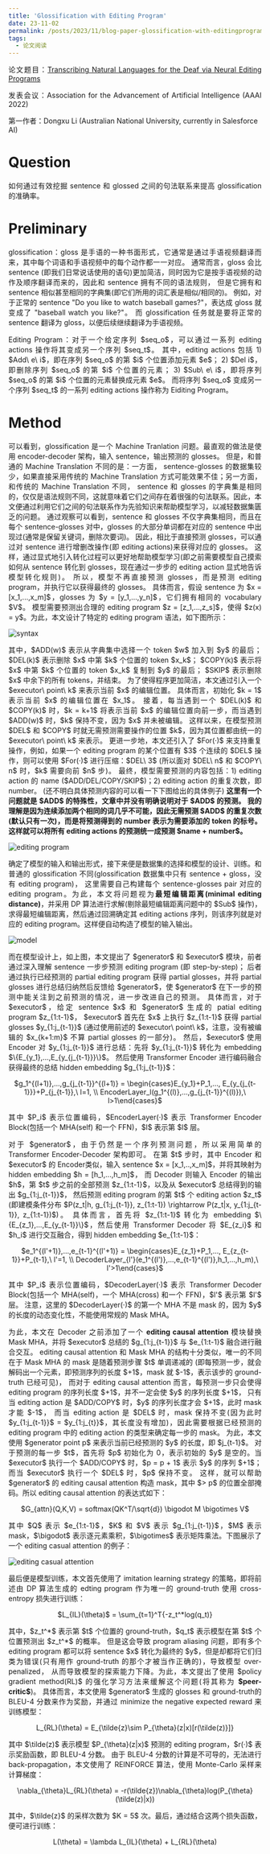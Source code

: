 ```yaml
---
title: 'Glossification with Editing Program'
date: 23-11-02
permalink: /posts/2023/11/blog-paper-glossification-with-editingprogram/
tags:
  - 论文阅读
---
```


<p style="text-align:justify; text-justify:inter-ideograph;"> 论文题目：<a href="https://ojs.aaai.org/index.php/AAAI/article/view/21457" target="_blank" title="Glossification with Editing Program">Transcribing Natural Languages for the Deaf via Neural Editing Programs</a></p>

<p style="text-align:justify; text-justify:inter-ideograph;">发表会议：Association for the Advancement of Artificial Intelligence (AAAI 2022)</p>

第一作者：Dongxu Li (Australian National University, currently in Salesforce AI)

Question
===

<p style="text-align:justify; text-justify:inter-ideograph;">如何通过有效挖掘 sentence 和 glossed 之间的句法联系来提高 glossification 的准确率。</p>

Preliminary
===

<p style="text-align:justify; text-justify:inter-ideograph;">glossification：gloss 是手语的一种书面形式，它通常是通过手语视频翻译而来，其中每个词语和手语视频中的每个动作都一一对应。
通常而言，gloss 会比 sentence (即我们日常说话使用的语句)更加简洁，同时因为它是按手语视频的动作及顺序翻译而来的，因此和 sentence 拥有不同的语法规则，
但是它拥有和 sentence 相似甚至相同的字典集(即它们所用的词汇表是相似/相同的)。
例如，对于正常的 sentence "Do you like to watch baseball games?"，表达成 gloss 就变成了 "baseball watch you like?"。
而 glossification 任务就是要将正常的 sentence 翻译为 gloss，以便后续继续翻译为手语视频。</p>

<p style="text-align:justify; text-justify:inter-ideograph;">Editing Program：对于一个给定序列 $seq_o$，可以通过一系列 editing actions 操作将其变成另一个序列 $seq_t$。
其中，editing actions 包括 1) $Add\ e\ i$，即在序列 $seq_o$ 的第 $i$ 个位置添加元素 $e$；
2) $Del i$，即删除序列 $seq_o$ 的第 $i$ 个位置的元素；
3) $Sub\ e\ i$，即将序列 $seq_o$ 的第 $i$ 个位置的元素替换成元素 $e$。
而将序列 $seq_o$ 变成另一个序列 $seq_t$ 的一系列 editing actions 操作称为 Eiditing Program。</p>

Method
===

<p style="text-align:justify; text-justify:inter-ideograph;">可以看到，glossification 是一个 Machine Tranlation 问题。最直观的做法是使用 encoder-decoder 架构，输入 sentence，输出预测的 glosses。
但是，和普通的 Machine Translation 不同的是：一方面， sentence-glosses 的数据集较少，如果直接采用传统的 Machine Translation 方式可能效果不佳；另一方面，和传统的 Machine Translation 不同，
sentence 和 glosses 的字典集是相同的，仅仅是语法规则不同，这就意味着它们之间存在着很强的句法联系。因此，本文便通过利用它们之间的句法联系作为先验知识来帮助模型学习，以减轻数据集匮乏的问题。
通过观察可以看到，sentence 和 glosses 不仅字典集相同，而且在每个 sentence-glosses 对中，glosses 的大部分单词都在对应的 sentence 中出现过(通常是保留关键词，删除次要词)。
因此，相比于直接预测 glosses，可以通过对 sentence 进行增删改操作(即 editing actions)来获得对应的 glosses。
这样，通过显式地引入转化过程可以更好地帮助模型学习(即之前需要模型自己摸索如何从 sentence 转化到 glosses，现在通过一步步的 editing action 显式地告诉模型转化规则)。
所以，模型不再直接预测 glosses，而是预测 editing program，并执行它以获得最终的 glosses。
具体而言，假设 sentence 为 $x = [x_1,...,x_m]$，glosses 为 $y = [y_1,...,y_n]$，它们拥有相同的 vocabulary $V$。
模型需要预测出合理的 editing program $z = [z_1,...,z_s]$，使得 $z(x) = y$。为此，本文设计了特定的 editing program 语法，如下图所示：</p>

![syntax](/images/paper_glossification_editing_program_syntax.png)

<p style="text-align:justify; text-justify:inter-ideograph;">其中，$ADD(w)$ 表示从字典集中选择一个 token $w$ 加入到 $y$ 的最后；
$DEL(k)$ 表示删除 $x$ 中第 $k$ 个位置的 token $x_k$；
$COPY(k)$ 表示将 $x$ 中第 $k$ 个位置的 token $x_k$ 复制到 $y$ 的最后；
$SKIP$ 表示删除 $x$ 中余下的所有 tokens，并结束。
为了使得程序更加简洁，本文通过引入一个 $executor\ point\ k$ 来表示当前 $x$ 的编辑位置。
具体而言，初始化 $k = 1$ 表示当前 $x$ 的编辑位置在 $x_1$。
接着，每当遇到一个 $DEL(k)$ 和 $COPY(k)$ 时，$k = k+1$ 将表示当前 $x$ 的编辑位置向前一步，而当遇到 $ADD(w)$ 时，$k$ 保持不变，因为 $x$ 并未被编辑。
这样以来，在模型预测 $DEL$ 和 $COPY$ 时就无需预测需要操作的位置 $k$，因为其位置都由统一的 $executor\ point\ k$ 来表示。
更进一步地，本文还引入了 $For(·)$ 来支持重复操作，例如，如果一个 editing program 的某个位置有 $3$ 个连续的 $DEL$ 操作，则可以使用 $For(·)$ 进行压缩：$DEL\ 3$ 
(所以面对 $DEL\ n$ 和 $COPY\ n$ 时，$k$ 需要向前 $n$ 步)。
最终，模型需要预测的内容包括：1) editing action 的 name ($ADD/DEL/COPY/SKIP$)；2) editing action 的重复次数，即 number。
(还不明白具体预测内容的可以看一下下图给出的具体例子)
<b>这里有一个问题就是 $ADD$ 的特殊性，文章中并没有明确说明对于 $ADD$ 的预测。
我的理解是因为连续添加两个相同的词几乎不可能，因此无需预测 $ADD$ 的重复次数(默认只有一次)，而是将预测得到的 number 表示为需要添加的 token 的标号。
这样就可以将所有 editing actions 的预测统一成预测 $name + number$。</b></p>

![editing program](/images/paper_glossification_editing_program.png)

<p style="text-align:justify; text-justify:inter-ideograph;">确定了模型的输入和输出形式，接下来便是数据集的选择和模型的设计、训练。和普通的 glossification 不同(glossification 数据集中只有 sentence + gloss，没有 editing program)，
这里需要自己构建每个 sentence-glosses pair 对应的 editing program。为此，本文将问题视为<b>最短编辑距离(minimal editing distance)</b>，并采用 DP 算法进行求解(剔除最短编辑距离问题中的 $Sub$ 操作)，
求得最短编辑距离，然后通过回溯确定其 editing actions 序列，则该序列就是对应的 editing program。这样便自动构造了模型的输入输出。</p>

![model](/images/paper_glossification_model.png)

<p style="text-align:justify; text-justify:inter-ideograph;">而在模型设计上，如上图，本文提出了 $generator$ 和 $executor$ 模块，前者通过深入理解 sentence 一步步预测 editing program (即 step-by-step)；
后者通过执行已经预测的 partial editing program 获得 partial glosses，并将 partial glosses 进行总结归纳然后反馈给 $generator$，使 $generator$ 在下一步的预测中能关注到之前预测的情况，进一步改进自己的预测。
具体而言，对于 $executor$，给定 sentence $x$ 和 $generator$ 生成的 patial editing program $z_{1:t-1}$， 
$executor$ 首先在 $x$ 上执行 $z_{1:t-1}$ 获得 partial glosses $y_{1:j_{t-1}}$ (通过使用前述的 $executor\ point\ k$，注意，没有被编辑的 $x_{k+1:m}$ 不算 partial glosses 的一部分)。
然后，$executor$ 使用 Encoder 对 $y_{1:j_{t-1}}$ 进行总结：先将 $y_{1:j_{t-1}}$ 转化为 embedding $\{E_{y_1},...,E_{y_{j_{t-1}}}\}$。
然后使用 Transformer Encoder 进行编码融合获得最终的总结 hidden embedding $g_{1:j_{t-1}}$：</p>

<center>$g_1^{(l+1)},...,g_{j_{t-1}}^{(l+1)} = \begin{cases}E_{y_1}+P_1,..., E_{y_{j_{t-1}}}+P_{j_{t-1}},\ l=1, \\ EncoderLayer_l(g_1^{(l)},...,g_{j_{t-1}}^{(l)}),\ l>1\end{cases}$</center>

<p style="text-align:justify; text-justify:inter-ideograph;">其中 $P_i$ 表示位置编码，$EncoderLayer(·)$ 表示 Transformer Encoder Block(包括一个 MHA(self) 和一个 FFN)，$l$ 表示第 $l$ 层。</p>

<p style="text-align:justify; text-justify:inter-ideograph;">对于 $generator$，由于仍然是一个序列预测问题，所以采用简单的 Transformer Encoder-Decoder 架构即可。
在第 $t$ 步时，其中 Encoder 和 $executor$ 的 Encoder类似，输入 sentence $x = [x_1,..,x_m]$，并将其映射为 hidden embedding $h = [h_1,...,h_m]$，
而 Decoder 则输入 Encoder 的输出 $h$，第 $t$ 步之前的全部预测 $z_{1:t-1}$，以及从 $executor$ 总结得到的输出 $g_{1:j_{t-1}}$，
然后预测 editing program 的第 $t$ 个 editing action $z_t$ (即建模条件分布 $P(z_t|h, g_{1:j_{t-1}}, z_{1:t-1}) \rightarrow P(z_t|x, y_{1:j_{t-1}}, z_{1:t-1})$)。
具体而言，首先将 $z_{1:t-1}$ 转化为 embedding $\{E_{z_1},...,E_{y_{t-1}}\}$，然后使用 Transformer Decoder 将 $E_{z_i}$ 和 $h_i$ 进行交互融合，得到 hidden embedding $e_{1:t-1}$：</p>

<center>$e_1^{(l'+1)},...,e_{t-1}^{(l'+1)} = \begin{cases}E_{z_1}+P_1,..., E_{z_{t-1}}+P_{t-1},\ l'=1, \\ DecoderLayer_{l'}(e_1^{(l')},...,e_{t-1}^{(l')},h_1,...,h_m),\ l'>1\end{cases}$</center>

<p style="text-align:justify; text-justify:inter-ideograph;">其中 $P_i$ 表示位置编码，$DecoderLayer(·)$ 表示 Transformer Decoder Block(包括一个 MHA(self)，一个 MHA(cross) 和一个 FFN)，$l'$ 表示第 $l'$ 层。
注意，这里的 $DecoderLayer(·)$ 的第一个 MHA 不是 mask 的，因为 $y$ 的长度的动态变化性，不能使用常规的 Mask MHA。</p>

<p style="text-align:justify; text-justify:inter-ideograph;">为此，本文在 Decoder 之前添加了一个 <b>editing causal attention</b> 模块替换 Mask MHA，并将 $executor$ 总结的 $g_{1:j_{t-1}}$ 与 $e_{1:t-1}$ 融合进行融合交互。
editing causal attention 和 Mask MHA 的结构十分类似，唯一的不同在于 Mask MHA 的 mask 是随着预测步骤 $t$ 单调递减的
(即每预测一步，就会解码出一个元素，即预测序列的长度 $+1$，mask 就 $-1$，表示该步的 ground-truth 已经可见)，
而对于 editing causal attention 而言，每预测一步只会使得 editing program 的序列长度 $+1$，并不一定会使 $y$ 的序列长度 $+1$，
只有当 editing action 是 $ADD/COPY$ 时，$y$ 的序列长度才会 $+1$，此时 mask 才能 $-1$，
而当 editing action 是 $DEL$ 时，mask 保持不变(因为此时 $y_{1:j_{t-1}}$ = $y_{1:j_{t}}$，其长度没有增加)，因此需要根据已经预测的 editing program 中的 editing action 的类型来确定每一步的 mask。
为此，本文使用 $generator point p$ 来表示当前已经预测的 $y$ 的长度，即 $j_{t-1}$。
对于预测的每一步 $t$，首先将 $p$ 初始化为 0，表示初始的 $y$ 是空的。当 $executor$ 执行一个 $ADD/COPY$ 时，$p = p + 1$ 表示 $y$ 的序列 $+1$；而当 $executor$ 执行一个 $DEL$ 时，$p$ 保持不变。
这样，就可以帮助 $generator$ 的 editing causal attention 构造 mask，其中 $> p$ 的位置全部掩码。所以 editing causal attention 的表达式如下：</p>

<center>$G_{attn}(Q,K,V) = softmax(QK^T/\sqrt{d}) \bigodot M \bigotimes V$</center>

<p style="text-align:justify; text-justify:inter-ideograph;">其中 $Q$ 表示 $e_{1:t-1}$，$K$ 和 $V$ 表示 $g_{1:j_{t-1}}$，$M$ 表示 mask，$\bigodot$ 表示逐元素乘积，$\bigotimes$ 表示矩阵乘法。下图展示了一个 editing casual attention 的例子：</p>

![editing casual attention](/images/paper_glossification_editing_casual_attention.png)

<p style="text-align:justify; text-justify:inter-ideograph;">最后便是模型训练，本文首先使用了 imitation learning strategy 的策略，即将前述由 DP 算法生成的 edting program 作为唯一的 ground-truth 使用 cross-entropy 损失进行训练：</p>

<center>$L_{IL}(\theta)$ = \sum_{t=1}^T{-z_t^*log(q_t)}</center>

<p style="text-align:justify; text-justify:inter-ideograph;">其中，$z_t^*$ 表示第 $t$ 个位置的 ground-truth，$q_t$ 表示模型在第 $t$ 个位置预测出 $z_t^*$ 的概率。
但是这会导致 program aliasing 问题，即有多个 editing program 都可以将 sentence $x$ 转化为最终的 $y$，但是却都将它们归类为错误(只有用作 ground-truth 的那个才被当作正确的)，导致模型 over-penalized，
从而导致模型的探索能力下降。为此，本文提出了使用 $policy gradient method(RL)$ 的强化学习方法来缓解这个问题(将其称为 <b>$peer-critic$</b>)。
具体而言，本文使用 $generator$ 生成的 glosses 和 ground-truth的 BLEU-4 分数来作为奖励，并通过 minimize the negative expected reward 来训练模型：</p>

<center>L_{RL}(\theta) = E_{\tilde{z}\sim P_{\theta}(z|x)[r(\tilde(z)}]}</center>

<p style="text-align:justify; text-justify:inter-ideograph;">其中 $\tilde(z)$ 表示模型 $P_{\theta}(z|x)$ 预测的 editing program，$r(·)$ 表示奖励函数，即 BLEU-4 分数。
由于 BLEU-4 分数的计算是不可导的，无法进行 back-propagation，本文使用了 REINFORCE 算法，使用 Monte-Carlo 采样来计算梯度：</p>

<center>\nabla_{\theta}L_{RL}(\theta) = -r(\tilde{z})\nabla_{\theta}log(P_{\theta}(\tilde(z)|x))</center>

<p style="text-align:justify; text-justify:inter-ideograph;">其中，$\tilde{z}$ 的采样次数为 $K = 5$ 次。最后，通过结合这两个损失函数，便可进行训练：</p>

<center>L(\theta) = \lambda L_{IL}(\theta) + L_{RL}(\theta)</center>